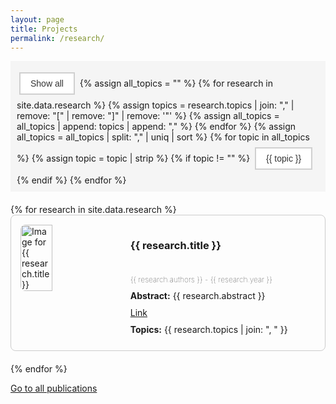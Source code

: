 ```yaml
---
layout: page
title: Projects
permalink: /research/
---
```


<style>
    #filter-bar {
        background-color: #f5f5f5; /* Light gray background */
        padding: 10px;
        text-align: left;
        margin-bottom: 20px; /* Adds space below the filter bar */
    }

    .filter-btn {
        background-color: #ffffff; /* White background for buttons */
        border: 2px solid #d0d0d0; /* Light gray border */
        color: #333; /* Dark gray text */
        padding: 8px 16px;
        margin: 8px 4px; /* Adds spacing around buttons */
        cursor: pointer;
        font-size: 14px;
        display: inline-block;
    }

    .filter-btn:hover {
        background-color: #e0e0e0; /* Slightly darker background on hover */
    }

    .filter-btn:active {
        background-color: #cacaca; /* Even darker for the active state */
    }

    .research-entry {
        border: 1px solid #ccc; /* Light gray border */
        padding: 15px;
        margin-bottom: 20px;
        border-radius: 8px;
        display: flex;
        flex-direction: row; /* Arrange rows horizontally */
    }

    .research-entry img {
        width: 33%;  /* Image takes up 33% of the width */
        height: auto;
        margin-right: 20px;
        border-radius: 8px;
        flex-shrink: 0; /* Prevent image from shrinking */
    }

    .content-container {
        width: 66%; /* Content takes up 66% of the width */
        display: flex;
        flex-direction: column; /* Stack items vertically */
    }

    .content-container .title {
        display: flex;
        align-items: center; /* Center align title vertically */
        margin-bottom: 10px;
    }

    .content h3 {
        margin-top: 0;
    }

    .content p, .content a {
        margin: 10px 0; /* Add margin for better spacing */
    }

    .authors, .year {
        font-size: 12px; /* Smaller font size */
        font-weight: lighter; /* Less bold than the default */
    }

    .year {
        font-weight: lighter; /* Even lighter font weight for the year */
    }
</style>

<div id="filter-bar">
  <button class="filter-btn" onclick="filterResearch('all')">Show all</button>
  {% assign all_topics = "" %}
  {% for research in site.data.research %}
    {% assign topics = research.topics | join: "," | remove: "[" | remove: "]" | remove: '"' %}
    {% assign all_topics = all_topics | append: topics | append: "," %}
  {% endfor %}
  {% assign all_topics = all_topics | split: "," | uniq | sort %}
  {% for topic in all_topics %}
    {% assign topic = topic | strip %}
    {% if topic != "" %}
      <button class="filter-btn" onclick="filterResearch('{{ topic | escape }}')">{{ topic }}</button>
    {% endif %}
  {% endfor %}
</div>

<div class="research-container">
  {% for research in site.data.research %}
    <div class="research-entry" data-topics="{{ research.topics | join: ', ' }}">
        <img src="{{ research.image }}" alt="Image for {{ research.title }}">
        <div class="content-container">
            <div class="title">
                <h3>{{ research.title }}</h3>
            </div>
            <div class="content">
                <p class="authors">{{ research.authors }} - <span class="year">{{ research.year }}</span></p>
                <p><strong>Abstract:</strong> {{ research.abstract }}</p>
                <a href="{{ research.link }}">Link</a>
                <p><strong>Topics:</strong> {{ research.topics | join: ", " }}</p>
            </div>
        </div>
    </div>
  {% endfor %}
</div>

<script>
document.addEventListener('DOMContentLoaded', function() {
    function filterResearch(topic) {
      document.querySelectorAll('.research-entry').forEach(entry => {
        const topics = entry.dataset.topics.split(', ');
        entry.style.display = (topic === 'all' || topics.includes(topic)) ? 'block' : 'none';
      });
    }
    window.filterResearch = filterResearch;  // Expose to global scope for inline onclick handlers
});
</script>

[Go to all publications](/publications)
